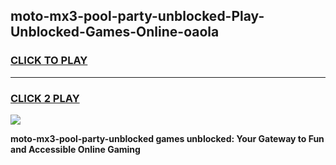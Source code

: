 
## moto-mx3-pool-party-unblocked-Play-Unblocked-Games-Online-oaola
<h3>
<a href="https://premium76.site?title=moto-mx3-pool-party-unblocked&ref=25A">CLICK TO PLAY</a></h3>
<hr>

<h3>
<a href="https://premium76.site?title=moto-mx3-pool-party-unblocked&ref=25A">CLICK 2 PLAY</a>
  
</h3>

<a href="https://premium76.site?title=moto-mx3-pool-party-unblocked&ref=25A"><img src="https://clearcache.store/games.png"></a>


**moto-mx3-pool-party-unblocked games unblocked: Your Gateway to Fun and Accessible Online Gaming**
